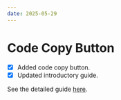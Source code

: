 ```yaml
---
date: 2025-05-29
---
```


# Code Copy Button

-[x] Added code copy button.
-[x] Updated introductory guide.

<!-- more -->

See the detailed guide [here](https://squidfunk.github.io/mkdocs-material/reference/code-blocks/#code-copy-button).